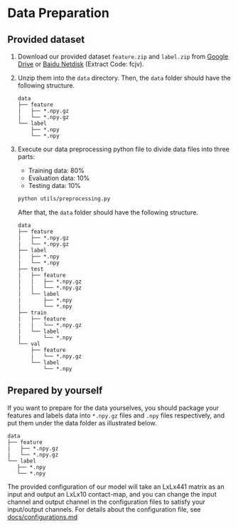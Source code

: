 # Data Preparation

## Provided dataset

1. Download our provided dataset `feature.zip` and `label.zip` from [Google Drive](https://drive.google.com/drive/folders/1rDsIOE8eAVL46tMMjZTsk94c8TVlLBUV?usp=sharing) or [Baidu Netdisk](https://pan.baidu.com/s/1XJ5o8TTQT7HFG4w3XcMR7w) (Extract Code: fcjv).

2. Unzip them into the `data` directory. Then, the `data` folder should have the following structure.

   ```
   data
   ├── feature
   |   ├── *.npy.gz
   |   └── *.npy.gz
   └── label
       ├── *.npy
       └── *.npy
   ```

3. Execute our data preprocessing python file to divide data files into three parts:
   * Training data: 80%
   * Evaluation data: 10%
   * Testing data: 10%
  
   ```bash
   python utils/preprocessing.py
   ```

   After that, the `data` folder should have the following structure.

   ```
   data
   ├── feature
   |   ├── *.npy.gz
   |   └── *.npy.gz
   ├── label
   |   ├── *.npy
   |   └── *.npy
   ├── test
   |   ├── feature
   |   |   ├── *.npy.gz
   |   |   └── *.npy.gz
   |   └── label
   |       ├── *.npy
   |       └── *.npy
   ├── train
   |   ├── feature
   |   |   └── *.npy.gz
   |   └── label
   |       └── *.npy
   └── val
       ├── feature
       |   └── *.npy.gz
       └── label
           └── *.npy
   ```

## Prepared by yourself

If you want to prepare for the data yourselves, you should package your features and labels data into `*.npy.gz` files and `.npy` files respectively, and put them under the data folder as illustrated below.

```
data
├── feature
|   ├── *.npy.gz
|   └── *.npy.gz
└── label
   ├── *.npy
   └── *.npy
```

The provided configuration of our model will take an LxLx441 matrix as an input and output an LxLx10 contact-map, and you can change the input channel and output channel in the configuration files to satisfy your input/output channels. For details about the configuration file, see [docs/configurations.md](configurations.md)
